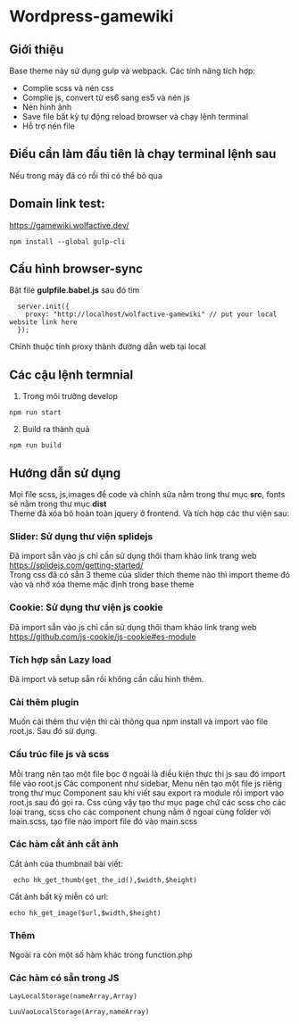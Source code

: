 # Wordpress-gamewiki<br/>
## Giới thiệu <br/>
Base theme này sử dụng gulp và webpack. Các tính năng tích hợp: <br/>
<ul>
  <li>Complie scss và nén css</li>
  <li>Complie js, convert từ es6 sang es5 và nén js</li>
  <li> Nén hình ảnh</li>
  <li> Save file bất kỳ tự động reload browser và chạy lệnh terminal</li>
  <li> Hỗ trợ nén file</li></ul>

## Điều cần làm đầu tiên là chạy terminal lệnh sau</br>
Nếu trong máy đã có rồi thì có thể bỏ qua</br>
## Domain link test: </br>
https://gamewiki.wolfactive.dev/
<pre><code>npm install --global gulp-cli</code></pre>
## Cấu hình browser-sync</br>
Bật file <strong>gulpfile.babel.js</strong> sau đó tìm
<pre><code>  server.init({
    proxy: "http://localhost/wolfactive-gamewiki" // put your local website link here
  });</code></pre>
Chỉnh thuộc tính proxy thành đường dẫn web tại local
## Các cậu lệnh termnial</br>

1. Trong môi trường develop</br>
<pre><code>npm run start</code></pre>
2. Build ra thành quả</br>
<pre><code>npm run build</code></pre>

## Hướng dẫn sử dụng<br/>
Mọi file scss, js,images để code và chỉnh sửa nằm trong thư mục <strong> src</strong>, fonts sẽ nằm trong thư mục <strong>dist</strong><br/>
Theme đã xóa bỏ hoàn toàn jquery ở frontend. Và tích hợp các thư viện sau:<br/>

### Slider: Sử dụng thư viện splidejs <br/>

Đã import sẵn vào js chỉ cần sử dụng thôi tham khảo link trang web <br/>
<a href="https://splidejs.com/getting-started/" target="_blank">https://splidejs.com/getting-started/</a><br/>
Trong css đã có sẳn 3 theme của slider thích theme nào thì import theme đó vào và nhớ xóa theme mặc định trong base theme<br/>
### Cookie: Sử dụng thư viện js cookie <br/>
Đã import sẵn vào js chỉ cần sử dụng thôi tham khảo link trang web <br/>
<a href="https://github.com/js-cookie/js-cookie#es-module" target="_blank">https://github.com/js-cookie/js-cookie#es-module</a><br/>
### Tích hợp sẳn Lazy load  <br/>
Đã import và setup sẵn rồi không cần cấu hình thêm.<br/>
### Cài thêm plugin <br/>
Muốn cài thêm thư viện thì cài thông qua npm install và import vào file root.js. Sau đó sử dụng.<br/>
### Cấu trúc file js và scss <br/>
Mỗi trang nên tạo một file bọc ở ngoài là điều kiện thực thi js sau đó import file vào root.js
Các component như sidebar, Menu nên tạo một file js riêng trong thư mục Component sau khi viết sau export ra module rồi import vào root.js sau đó gọi ra. Css cũng vậy tạo thư mục page chứ các scss cho các loại trang, scss cho các component chung nằm ở ngoai cùng folder với main.scss, tạo file nào import file đó vào main.scss<br/>
### Các hàm cắt ảnh cắt ảnh  <br/>
Cắt ảnh của thumbnail bài viết:
<pre><code> echo hk_get_thumb(get_the_id(),$width,$height)</code></pre>
Cắt ảnh bất kỳ miễn có url:
<pre><code>echo hk_get_image($url,$width,$height) </code></pre>
### Thêm </br>
Ngoài ra còn một số hàm khác trong function.php</br>
### Các hàm có sẵn trong JS</br>
<pre><code>LayLocalStorage(nameArray,Array)</code></pre>
<pre><code>LuuVaoLocalStorage(Array,nameArray)</code></pre>
